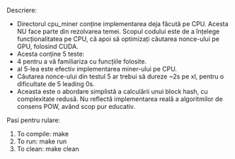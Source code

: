 Descriere:

- Directorul cpu_miner conține implementarea deja făcută pe CPU. Acesta NU face parte din rezolvarea temei. Scopul codului este de a înțelege funcționalitatea pe CPU, că apoi să optimizați căutarea nonce-ului pe GPU, folosind CUDA.
- Acesta conține 5 teste:
 - 4 pentru a vă familiariza cu funcțiile folosite.
 - al 5-lea este efectiv implementarea miner-ului pe CPU.
- Căutarea nonce-ului din testul 5 ar trebui să dureze ~2s pe xl, pentru o dificultate de 5 leading 0s.
- Aceasta este o abordare simplistă a calculării unui block hash, cu complexitate redusă. Nu reflectă implementarea reală a algoritmilor de consens POW, având scop pur educativ.

Pasi pentru rulare:

1. To compile:  make
2. To run:      make run
3. To clean:    make clean
